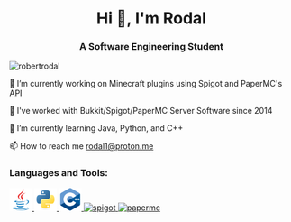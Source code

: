 <h1 align="center">Hi 👋, I'm Rodal</h1>
<h3 align="center">A Software Engineering Student</h3>
<p align="left"> <img src="https://komarev.com/ghpvc/?username=robertrodal&label=Profile%20views&color=0e75b6&style=flat" alt="robertrodal" /> </p>

🔭 I’m currently working on Minecraft plugins using Spigot and PaperMC's API

🔬 I've worked with Bukkit/Spigot/PaperMC Server Software since 2014

🌱 I’m currently learning Java, Python, and C++

📫 How to reach me rodal1@proton.me

<h3 align="left">Languages and Tools:</h3>
<p align="left">
<a href="https://www.java.com" target="_blank" rel="noreferrer"> <img src="https://raw.githubusercontent.com/devicons/devicon/master/icons/java/java-original.svg" alt="java" width="40" height="40"/> </a>
<a href="https://www.python.org" target="_blank" rel="noreferrer"> <img src="https://raw.githubusercontent.com/devicons/devicon/master/icons/python/python-original.svg" alt="python" width="40" height="40"/> </a>
<a href="https://www.cplusplus.com/" target="_blank" rel="noreferrer"> <img src="https://raw.githubusercontent.com/devicons/devicon/master/icons/cplusplus/cplusplus-original.svg" alt="cplusplus" width="40" height="40"/> </a>
<a href="https://www.spigotmc.org/" target="_blank" rel="noreferrer"> <img src="https://static.spigotmc.org/img/spigot.png" alt="spigot" width="40" height="40"/> </a>
<a href="https://www.linux.org/" target="_blank" rel="noreferrer"> <img src="https://cdn.jsdelivr.net/gh/devicons/devicon/icons/linux/linux-original.svg" alt="papermc" width="40" height="40"/> </a>
</p>
